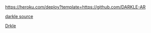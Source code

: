 https://heroku.com/deploy?template=https://github.com/DARKLE-AR

[darkle source](https://t.me/M_2_2)

[Drkle](https://t.me/iDarkle)
